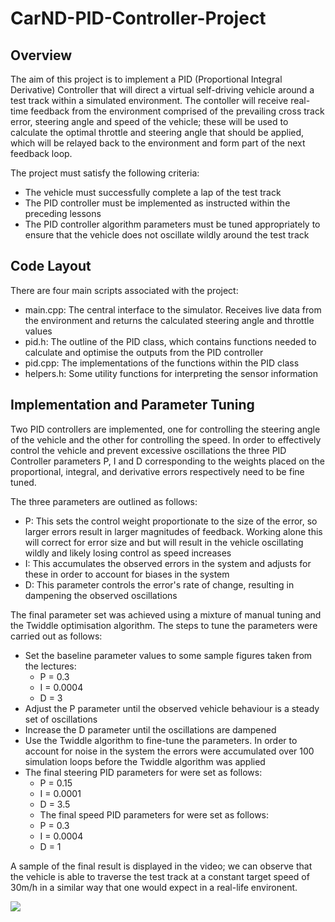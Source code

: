 # CarND-PID-Controller-Project

## Overview 

The aim of this project is to implement a PID (Proportional Integral Derivative) Controller that will direct a virtual self-driving vehicle around a test track within a simulated environment. The contoller will receive real-time feedback from the environment comprised of the prevailing cross track error, steering angle and speed of the vehicle; these will be used to calculate the optimal throttle and steering angle that should be applied, which will be relayed back to the environment and form part of the next feedback loop.

The project must satisfy the following criteria:

- The vehicle must successfully complete a lap of the test track
- The PID controller must be implemented as instructed within the preceding lessons
- The PID controller algorithm parameters must be tuned appropriately to ensure that the vehicle does not oscillate wildly around the test track


## Code Layout

There are four main scripts associated with the project:

- main.cpp: The central interface to the simulator. Receives live data from the environment and returns the calculated steering angle and throttle values 
- pid.h: The outline of the PID class, which contains functions needed to calculate and optimise the outputs from the PID controller
- pid.cpp: The implementations of the functions within the PID class
- helpers.h: Some utility functions for interpreting the sensor information


## Implementation and Parameter Tuning

Two PID controllers are implemented, one for controlling the steering angle of the vehicle and the other for controlling the speed. In order to effectively control the vehicle and prevent excessive oscillations the three PID Controller parameters P, I and D corresponding to the weights placed on the proportional, integral, and derivative errors respectively need to be fine tuned.

The three parameters are outlined as follows:

- P: This sets the control weight proportionate to the size of the error, so larger errors result in larger magnitudes of feedback. Working alone this will correct for error size and but will result in the vehicle oscillating wildly and likely losing control as speed increases
- I: This accumulates the observed errors in the system and adjusts for these in order to account for biases in the system
- D: This parameter controls the error's rate of change, resulting in dampening the observed oscillations

The final parameter set was achieved using a mixture of manual tuning and the Twiddle optimisation algorithm. The steps to tune the parameters were carried out as follows:

- Set the baseline parameter values to some sample figures taken from the lectures:
  - P = 0.3
  - I = 0.0004
  - D = 3
- Adjust the P parameter until the observed vehicle behaviour is a steady set of oscillations
- Increase the D parameter until the oscillations are dampened 
- Use the Twiddle algorithm to fine-tune the parameters. In order to account for noise in the system the errors were accumulated over 100 simulation loops before the Twiddle algorithm was applied
- The final steering PID parameters for were set as follows:
  - P = 0.15
  - I = 0.0001
  - D = 3.5
  - The final speed PID parameters for were set as follows:
  - P = 0.3
  - I = 0.0004
  - D = 1

A sample of the final result is displayed in the video; we can observe that the vehicle is able to traverse the test track at a constant target speed of 30m/h in a similar way that one would expect in a real-life environent.


![](/output/PID-controller.gif)




